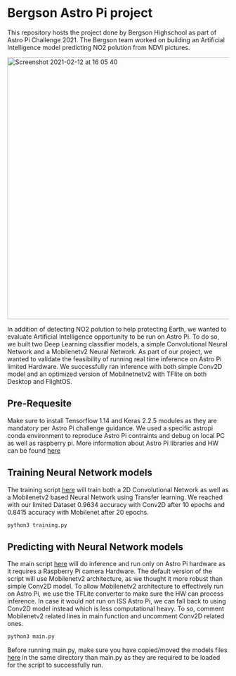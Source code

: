 # Bergson Astro Pi project

This repository hosts the project done by Bergson Highschool as part of Astro Pi Challenge 2021.
The Bergson team worked on building an Artificial Intelligence model predicting NO2 polution from NDVI pictures.

<img width="595" alt="Screenshot 2021-02-12 at 16 05 40" src="https://user-images.githubusercontent.com/8882133/107785033-64bd4600-6d4c-11eb-9976-c3132764dd0d.png">

In addition of detecting NO2 polution to help protecting Earth, we wanted to evaluate Artificial Intelligence opportunity to be run on Astro Pi.
To do so, we built two Deep Learning classifier models, a simple Convolutional Neural Network and a Mobilenetv2 Neural Network.
As part of our project, we wanted to validate the feasibility of running real time inference on Astro Pi limited Hardware.
We successfully ran inference with both simple Conv2D model and an optimized version of Mobilnetnetv2 with TFlite on both Desktop and FlightOS.

## Pre-Requesite
Make sure to install Tensorflow 1.14 and Keras 2.2.5 modules as they are mandatory per Astro Pi challenge guidance.
We used a specific astropi conda environment to reproduce Astro Pi contraints and debug on local PC as well as raspberry pi.
More information about Astro Pi libraries and HW can be found [here](https://projects.raspberrypi.org/en/projects/code-for-your-astro-pi-mission-space-lab-experiment/2)


## Training Neural Network models
The training script [here](https://github.com/cl3m3nt/bergson/blob/master/src/training.py) will train both a 2D Convolutional Network as well as a Mobilenetv2 based Neural Network using Transfer learning.
We reached with our limited Dataset 0.9634 accuracy with Conv2D after 10 epochs  and 0.8415 accuracy with Mobilenet after 20 epochs.

```bash
python3 training.py
```

## Predicting with Neural Network models
The main script [here](https://github.com/cl3m3nt/bergson/blob/master/src/main.py) will do inference and run only on Astro Pi hardware as it requires a Raspberry Pi camera Hardware.
The default version of the script will use Mobilenetv2 architecture, as we thought it more robust than simple Conv2D model.
To allow Mobilenetv2 architecture to effectively run on Astro Pi, we use the TFLite converter to make sure the HW can process inference.
In case it would not run on ISS Astro Pi, we can fall back to using Conv2D model instead which is less computational heavy.
To so, comment Mobilenetv2 related lines in main function and uncomment Conv2D related ones.


```bash
python3 main.py
```

Before running main.py, make sure you have copied/moved the models files [here](https://github.com/cl3m3nt/bergson/tree/master/models) in the same directory than main.py as they are required to be loaded for the script to successfully run.
